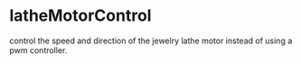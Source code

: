 # latheMotorControl
control the speed and direction of the jewelry lathe motor instead of using a pwm controller.
